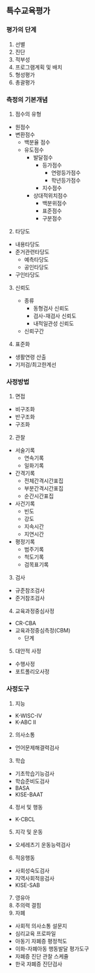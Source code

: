 ## 특수교육평가


### 평가의 단계

1. 선별
2. 진단
3. 적부성
4. 프로그램계획 및 배치
5. 형성평가
6. 총괄평가

### 측정의 기본개념

1. 점수의 유형
  - 원점수
  - 변환점수
    - 백분율 점수
    - 유도점수
      - 발달점수
        - 등가점수
          - 연령등가점수
          - 학년등가점수
        - 지수점수
      - 상대적위치점수
        - 백분위점수
        - 표준점수
        - 구분점수

2. 타당도
  - 내용타당도
  - 준거관련타당도
    - 예측타당도
    - 공인타당도
  - 구인타당도

3. 신뢰도
    - 종류
      - 동형검사 신뢰도
      - 검사-재검사 신뢰도
      - 내적일관성 신뢰도
    - 신뢰구간

4. 표준화
  - 생활연령 산출
  - 기저검/최고한계선

### 사정방법

1. 면접
  - 비구조화
  - 반구조화
  - 구조화
2. 관찰
  - 서술기록
    - 연속기록
    - 일화기록
  - 간격기록
    - 전체간격시간표집
    - 부분간격시간표집
    - 순간시간표집
  - 사건기록
    - 빈도
    - 강도
    - 지속시간
    - 지연시간
  - 평정기록
    - 범주기록
    - 척도기록
    - 검목표기록
3. 검사
  - 규준참조검사
  - 준거참조검사
4. 교육과정중심사정
  - CR-CBA
  - 교육과정중심측정(CBM)
    - 단계
5. 대안적 사정
  - 수행사정
  - 포트폴리오사정

### 사정도구

1. 지능
  - K-WISC-IV
  - K-ABC II
2. 의사소통
  - 언어문제해결력검사
3. 학습
  - 기초학습기능검사
  - 학습준비도검사
  - BASA
  - KISE-BAAT
4. 정서 및 행동
  - K-CBCL
5. 지각 및 운동
  - 오세레츠기 운동능력검사
6. 적응행동
  - 사회성숙도검사
  - 지역사회적응검사
  - KISE-SAB
7. 영유아
8. 주의력 결핌
9. 자폐
  - 사회적 의사소통 설문지
  - 심리교육 프로파일
  - 아동기 자폐증 평정척도
  - 이화-자폐아동 행동발달 평가도구
  - 자폐증 진단 관찰 스케쥴
  - 한국 자폐증 진단검사
